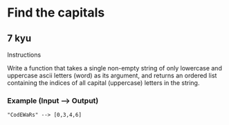 # Find the capitals
## 7 kyu

Instructions

Write a function that takes a single non-empty string of only lowercase and uppercase ascii letters (word) as its argument, and returns an ordered list containing the indices of all capital (uppercase) letters in the string.

### Example (Input --> Output)
```
"CodEWaRs" --> [0,3,4,6]
```
